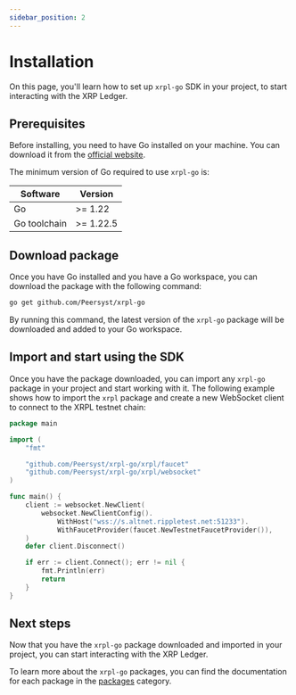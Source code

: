 ```yaml
---
sidebar_position: 2
---
```


# Installation

On this page, you'll learn how to set up `xrpl-go` SDK in your project, to start interacting with the XRP Ledger.

## Prerequisites

Before installing, you need to have Go installed on your machine. You can download it from the [official website](https://go.dev/doc/install).

The minimum version of Go required to use `xrpl-go` is:

| Software | Version |
|------------|---------|
| Go | >= 1.22 |
| Go toolchain | >= 1.22.5 |

## Download package

Once you have Go installed and you have a Go workspace, you can download the package with the following command:

```bash
go get github.com/Peersyst/xrpl-go
```

By running this command, the latest version of the `xrpl-go` package will be downloaded and added to your Go workspace.

## Import and start using the SDK

Once you have the package downloaded, you can import any `xrpl-go` package in your project and start working with it. 
The following example shows how to import the `xrpl` package and create a new WebSocket client to connect to the XRPL testnet chain:

```go
package main

import (
	"fmt"

	"github.com/Peersyst/xrpl-go/xrpl/faucet"
	"github.com/Peersyst/xrpl-go/xrpl/websocket"
)

func main() {
	client := websocket.NewClient(
		websocket.NewClientConfig().
			WithHost("wss://s.altnet.rippletest.net:51233").
			WithFaucetProvider(faucet.NewTestnetFaucetProvider()),
	)
	defer client.Disconnect()

	if err := client.Connect(); err != nil {
		fmt.Println(err)
		return
	}
}
```

## Next steps

Now that you have the `xrpl-go` package downloaded and imported in your project, you can start interacting with the XRP Ledger.

To learn more about the `xrpl-go` packages, you can find the documentation for each package in the [packages](/docs/category/packages) category.